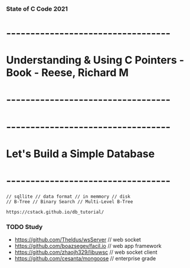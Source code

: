 ### State of C Code 2021

# ----------------------------------
# Understanding & Using C Pointers - Book - Reese, Richard M
# ----------------------------------


# ----------------------------------
# Let's Build a Simple Database
# ----------------------------------

```
// sqllite // data format // in memmory // disk
// B-Tree // Binary Search // Multi-Level B-Tree

https://cstack.github.io/db_tutorial/
```



### TODO Study
- https://github.com/Theldus/wsServer // web socket
- https://github.com/boazsegev/facil.io // web app framework
- https://github.com/zhaojh329/libuwsc // web socket client
- https://github.com/cesanta/mongoose // enterprise grade
